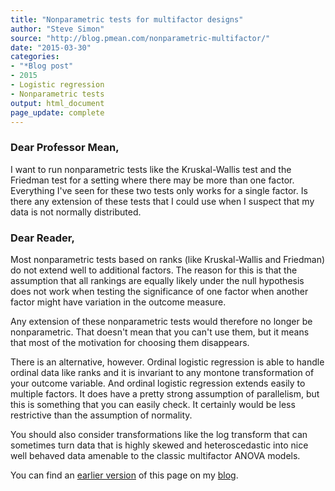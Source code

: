 ```yaml
---
title: "Nonparametric tests for multifactor designs"
author: "Steve Simon"
source: "http://blog.pmean.com/nonparametric-multifactor/"
date: "2015-03-30"
categories: 
- "*Blog post"
- 2015
- Logistic regression
- Nonparametric tests
output: html_document
page_update: complete
---
```


### Dear Professor Mean,

I want to run nonparametric tests like the Kruskal-Wallis test and the Friedman test for a setting where there may be more than one factor. Everything I've seen for these two tests only works for a single factor. Is there any extension of these tests that I could use when I suspect that my data is not normally distributed.

<!---More--->

### Dear Reader,

Most nonparametric tests based on ranks (like Kruskal-Wallis and Friedman) do not extend well to additional factors. The reason for this is that the assumption that all rankings are equally likely under the null hypothesis does not work when testing the significance of one factor when another factor might have variation in the outcome measure.

Any extension of these nonparametric tests would therefore no longer be nonparametric. That doesn't mean that you can't use them, but it means that most of the motivation for choosing them disappears.

There is an alternative, however. Ordinal logistic regression is able to handle ordinal data like ranks and it is invariant to any montone transformation of your outcome variable. And ordinal logistic regression extends easily to multiple factors. It does have a pretty strong assumption of parallelism, but this is something that you can easily check. It certainly would be less restrictive than the assumption of normality.

You should also consider transformations like the log transform that can sometimes turn data that is highly skewed and heteroscedastic into nice well behaved data amenable to the classic multifactor ANOVA models.

You can find an [earlier version][sim1] of this page on my [blog][sim2].

[sim1]: http://blog.pmean.com/nonparametric-multifactor/
[sim2]: http://blog.pmean.com


